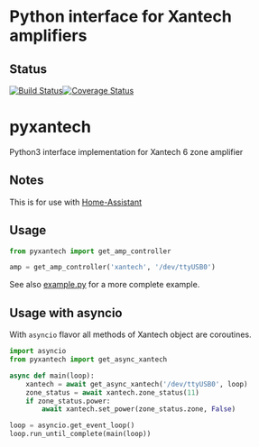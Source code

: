 # Python interface for Xantech amplifiers

## Status
[![Build Status](https://travis-ci.org/etsinko/pyxantech.svg?branch=master)](https://travis-ci.org/etsinko/pyxantech)[![Coverage Status](https://coveralls.io/repos/github/etsinko/pyxantech/badge.svg)](https://coveralls.io/github/etsinko/pyxantech)

# pyxantech
Python3 interface implementation for Xantech 6 zone amplifier

## Notes
This is for use with [Home-Assistant](http://home-assistant.io)

## Usage
```python
from pyxantech import get_amp_controller

amp = get_amp_controller('xantech', '/dev/ttyUSB0')
```

See also [example.py](example.py) for a more complete example.

## Usage with asyncio

With `asyncio` flavor all methods of Xantech object are coroutines.

```python
import asyncio
from pyxantech import get_async_xantech

async def main(loop):
    xantech = await get_async_xantech('/dev/ttyUSB0', loop)
    zone_status = await xantech.zone_status(11)
    if zone_status.power:
        await xantech.set_power(zone_status.zone, False)

loop = asyncio.get_event_loop()
loop.run_until_complete(main(loop))

```
